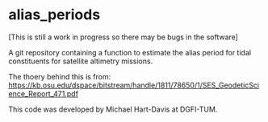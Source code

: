 # alias_periods

[This is still a work in progress so there may be bugs in the software]

A git repository containing a function to estimate the alias period for tidal constituents for satellite altimetry missions. 

The thoery behind this is from: https://kb.osu.edu/dspace/bitstream/handle/1811/78650/1/SES_GeodeticScience_Report_471.pdf

This code was developed by Michael Hart-Davis at DGFI-TUM. 
